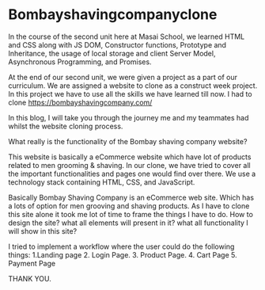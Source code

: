 # Bombayshavingcompanyclone
In the course of the second unit here at Masai School, we learned HTML and CSS along with JS DOM, Constructor functions, Prototype and Inheritance, the usage of local storage and client Server Model, Asynchronous Programming, and Promises.

At the end of our second unit, we were given a project as a part of our curriculum. We are assigned a website to clone as a construct week project. In this project we have to use all the skills we have learned till now. I had to clone https://bombayshavingcompany.com/

In this blog, I will take you through the journey me and my teammates had whilst the website cloning process.

What really is the functionality of the Bombay shaving company website?

This website is basically a eCommerce website which have lot of products related to men grooming & shaving. In our clone, we have tried to cover all the important functionalities and pages one would find over there. We use a technology stack containing HTML, CSS, and JavaScript.

Basically Bombay Shaving Company is an eCommerce web site. Which has a lots of option for men grooving and shaving products. As I have to clone this site alone it took me lot of time to frame the things I have to do. How to design the site? what all elements will present in it? what all functionality I will show in this site?

I tried to implement a workflow where the user could do the following things:
1.Landing page
2. Login Page.
3. Product Page.
4. Cart Page
5. Payment Page

THANK YOU.
